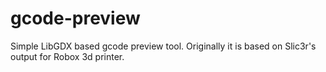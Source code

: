 gcode-preview
=============

Simple LibGDX based gcode preview tool. Originally it is based on Slic3r's output for Robox 3d printer.

